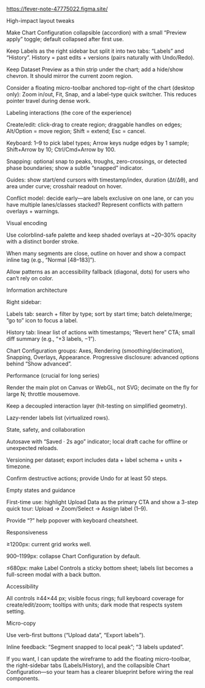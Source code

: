 https://fever-note-47775022.figma.site/

High-impact layout tweaks

Make Chart Configuration collapsible (accordion) with a small “Preview apply” toggle; default collapsed after first use.

Keep Labels as the right sidebar but split it into two tabs: “Labels” and “History”. History = past edits + versions (pairs naturally with Undo/Redo).

Keep Dataset Preview as a thin strip under the chart; add a hide/show chevron. It should mirror the current zoom region.

Consider a floating micro-toolbar anchored top-right of the chart (desktop only): Zoom in/out, Fit, Snap, and a label-type quick switcher. This reduces pointer travel during dense work.

Labeling interactions (the core of the experience)

Create/edit: click-drag to create region; draggable handles on edges; Alt/Option = move region; Shift = extend; Esc = cancel.

Keyboard: 1–9 to pick label types; Arrow keys nudge edges by 1 sample; Shift+Arrow by 10; Ctrl/Cmd+Arrow by 100.

Snapping: optional snap to peaks, troughs, zero-crossings, or detected phase boundaries; show a subtle “snapped” indicator.

Guides: show start/end cursors with timestamp/index, duration (Δt/Δθ), and area under curve; crosshair readout on hover.

Conflict model: decide early—are labels exclusive on one lane, or can you have multiple lanes/classes stacked? Represent conflicts with pattern overlays + warnings.

Visual encoding

Use colorblind-safe palette and keep shaded overlays at ~20–30% opacity with a distinct border stroke.

When many segments are close, outline on hover and show a compact inline tag (e.g., “Normal [48–183]”).

Allow patterns as an accessibility fallback (diagonal, dots) for users who can’t rely on color.

Information architecture

Right sidebar:

Labels tab: search + filter by type; sort by start time; batch delete/merge; “go to” icon to focus a label.

History tab: linear list of actions with timestamps; “Revert here” CTA; small diff summary (e.g., “+3 labels, −1”).

Chart Configuration groups: Axes, Rendering (smoothing/decimation), Snapping, Overlays, Appearance. Progressive disclosure: advanced options behind “Show advanced”.

Performance (crucial for long series)

Render the main plot on Canvas or WebGL, not SVG; decimate on the fly for large N; throttle mousemove.

Keep a decoupled interaction layer (hit-testing on simplified geometry).

Lazy-render labels list (virtualized rows).

State, safety, and collaboration

Autosave with “Saved · 2s ago” indicator; local draft cache for offline or unexpected reloads.

Versioning per dataset; export includes data + label schema + units + timezone.

Confirm destructive actions; provide Undo for at least 50 steps.

Empty states and guidance

First-time use: highlight Upload Data as the primary CTA and show a 3-step quick tour: Upload → Zoom/Select → Assign label (1–9).

Provide “?” help popover with keyboard cheatsheet.

Responsiveness

≥1200px: current grid works well.

900–1199px: collapse Chart Configuration by default.

≤680px: make Label Controls a sticky bottom sheet; labels list becomes a full-screen modal with a back button.

Accessibility

All controls ≥44×44 px; visible focus rings; full keyboard coverage for create/edit/zoom; tooltips with units; dark mode that respects system setting.

Micro-copy

Use verb-first buttons (“Upload data”, “Export labels”).

Inline feedback: “Segment snapped to local peak”; “3 labels updated”.

If you want, I can update the wireframe to add the floating micro-toolbar, the right-sidebar tabs (Labels/History), and the collapsible Chart Configuration—so your team has a clearer blueprint before wiring the real components.
